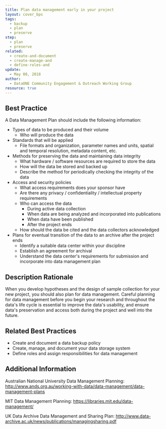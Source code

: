```yaml
---
title: Plan data management early in your project
layout: cover_bps
tags:
  - backup
  - plan
  - preserve
step:
  - plan
  - preserve
related:
  - create-and-document
  - create-manage-and
  - define-roles-and
update:
  - May 08, 2018
author:
  - DataONE Community Engagement & Outreach Working Group
resource: true
---
```


## Best Practice
A Data Management Plan should include the following information:

- Types of data to be produced and their volume
  - Who will produce the data
- Standards that will be applied
  - File formats and organization, parameter names and units, spatial and temporal resolution, metadata content, etc.
- Methods for preserving the data and maintaining data integrity
  - What hardware / software resources are required to store the data
  - How will the data be stored and backed up
  - Describe the method for periodically checking the integrity of the data
- Access and security policies
  - What access requirements does your sponsor have
  - Are there any privacy / confidentiality / intellectual property requirements
  - Who can access the data
    - During active data collection
    - When data are being analyzed and incorporated into publications
    - When data have been published
    - After the project ends
  - How should the data be cited and the data collectors acknowledged
- Plans for eventual transition of the data to an archive after the project ends
  - Identify a suitable data center within your discipline
  - Establish an agreement for archival
  - Understand the data center's requirements for submission and incorporate into data management plan

## Description Rationale

When you develop hypotheses and the design of sample collection for your new project, you should also plan for data management. Careful planning for data management before you begin your research and throughout the data's life cycle is essential to improve the data's usability, and ensure data's preservation and access both during the project and well into the future.

## Related Best Practices

- Create and document a data backup policy
- Create, manage, and document your data storage system
- Define roles and assign responsibilities for data management

## Additional Information

Australian National University Data Management Planning: http://www.ands.org.au/working-with-data/data-management/data-management-plans

MIT Data Management Planning: https://libraries.mit.edu/data-management/

UK Data Archive Data Management and Sharing Plan: http://www.data-archive.ac.uk/news/publications/managingsharing.pdf
